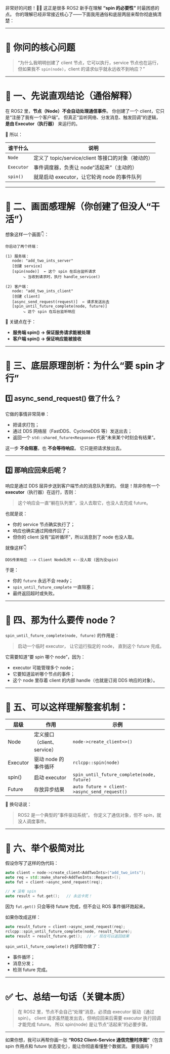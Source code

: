 非常好的问题！👏👏
这正是很多 ROS2 新手在理解 **“spin 的必要性”** 时最困惑的点。
你的理解已经非常接近核心了——下面我用通俗和底层两层来帮你彻底搞清楚：

---

# 🧩 你问的核心问题

> “为什么我明明创建了 client 节点，它可以执行，service 节点也在运行，但如果我不 `spin(node)`，client 的请求似乎就永远收不到响应？”

---

# 🌊 一、先说直观结论（通俗解释）

在 ROS2 里，**节点（Node）不会自动处理通信事件**。
你创建了一个 client，它只是“注册了我有一个客户端”。
但真正“监听网络、分发消息、触发回调”的逻辑，
**是由 Executor（执行器）** 来运行的。

🧠 所以：

| 谁干什么       | 说明                                   |
| ---------- | ------------------------------------ |
| `Node`     | 定义了 topic/service/client 等接口的对象（被动的） |
| `Executor` | 事件调度器，负责让 node“活起来”（主动的）             |
| `spin()`   | 就是启动 executor，让它轮询 node 的事件队列        |

---

# 🧩 二、画面感理解（你创建了但没人“干活”）

想象这样一个画面👇：

```
你启动了两个终端：

(1) 服务端：
   node: "add_two_ints_server"
   [创建 service]
   [spin(node)]  ← 这个 spin 在后台监听请求
        ⤷ 当收到请求时，执行 handle_service()

(2) 客户端：
   node: "add_two_ints_client"
   [创建 client]
   [async_send_request(request)]  ← 请求发送出去
   [spin_until_future_complete(node, future)]
        ⤷ 这个 spin 在后台监听响应
```

🧩 关键点在于：

* **服务端 spin() → 保证服务请求能被处理**
* **客户端 spin() → 保证响应能被接收**

---

# 🧠 三、底层原理剖析：为什么“要 spin 才行”

## 1️⃣ async_send_request() 做了什么？

它做的事情非常简单：

* 把请求打包；
* 通过 DDS 网络层（FastDDS、CycloneDDS 等）发送出去；
* 返回一个 `std::shared_future<Response>` 代表“未来某个时刻会有结果”。

这一步 **不会阻塞**，也 **不会等待响应**。
它只是把请求放出去。

---

## 2️⃣ 那响应回来后呢？

响应是通过 DDS 层异步送到客户端节点的消息队列里的。
但是！除非你有一个 **executor**（执行器）在运行，否则：

> 这个响应会一直“躺在队列里”，没人去取它，也没人去完成 future。

也就是说：

* 你的 service 节点确实执行了；
* 响应也确实通过网络传回了；
* 但你的 client 没有“监听循环”，所以消息到了 node 也没人取。

就像这样👇

```
DDS传来响应 --> Client Node队列 <--没人取 (因为没spin)
```

于是：

* 你的 `future` 永远不会 ready；
* `spin_until_future_complete` 一直阻塞；
* 最终返回超时或失败。

---

# 🧩 四、那为什么要传 node？

`spin_until_future_complete(node, future)` 的作用是：

> 启动一个临时 executor，
> 让它运行指定的 node，
> 直到这个 future 完成。

它需要知道“要 spin 哪个 node”，因为：

* executor 可能管理多个 node；
* 它要知道监听哪个节点的事件；
* 这个 node 里存着 client 的内部 handle（也就是订阅 DDS 响应的对象）。

---

# 🧩 五、可以这样理解整套机制：

| 层级       | 作用                   | 示例                                           |
| -------- | -------------------- | -------------------------------------------- |
| Node     | 定义接口（client、service） | `node->create_client<>()`                    |
| Executor | 驱动 node 的事件循环        | `rclcpp::spin(node)`                         |
| spin()   | 启动 executor          | `spin_until_future_complete(node, future)`   |
| Future   | 存放异步结果               | `auto future = client->async_send_request()` |

🧠 换句话说：

> ROS2 是一个典型的“事件驱动系统”。
> 你定义了通信对象，但不 spin，就没人调度事件。

---

# 🧩 六、举个极简对比

假设你写了这样的伪代码：

```cpp
auto client = node->create_client<AddTwoInts>("add_two_ints");
auto req = std::make_shared<AddTwoInts::Request>();
auto fut = client->async_send_request(req);

// ❌ 没有 spin
auto result = fut.get();   // 永远卡死！
```

因为 `fut.get()` 只会等待 future 完成，但不会让 ROS 事件循环跑起来。

如果你改成这样：

```cpp
auto result_future = client->async_send_request(req);
rclcpp::spin_until_future_complete(node, result_future);
auto result = result_future.get();  // ✅ 现在可以返回结果
```

`spin_until_future_complete()` 内部帮你做了：

* 事件循环；
* 消息分发；
* 检测 future 完成。

---

# ✅ 七、总结一句话（关键本质）

> 在 ROS2 里，节点不会自己“处理”消息，必须由 executor 驱动（通过 spin）。
> client 请求虽然能发出去，但响应回来后需要 executor 执行回调才能完成 future。
> 所以 spin(node) 是让节点“活起来”的必要步骤。

---

如果你想，我可以再帮你画一张 **“ROS2 Client-Service 通信完整时序图”**（包含 spin 作用点和 future 状态变化），能让你彻底看懂整个数据流。
要我画吗？
